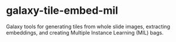 # galaxy-tile-embed-mil
Galaxy tools for generating tiles from whole slide images, extracting embeddings, and creating Multiple Instance Learning (MIL) bags.
